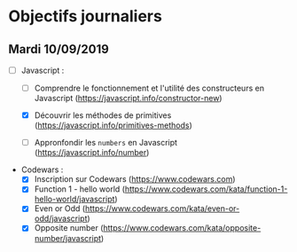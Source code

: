 # Objectifs journaliers

## Mardi 10/09/2019


* [ ] Javascript :
  * [ ] Comprendre le fonctionnement et l'utilité des constructeurs en Javascript (https://javascript.info/constructor-new)
  * [x] Découvrir les méthodes de primitives (https://javascript.info/primitives-methods)
  * [ ] Appronfondir les `numbers` en Javascript (https://javascript.info/number)



* Codewars :
  * [x] Inscription sur Codewars (https://www.codewars.com)
  * [x] Function 1 - hello world (https://www.codewars.com/kata/function-1-hello-world/javascript)
  * [x] Even or Odd (https://www.codewars.com/kata/even-or-odd/javascript)
  * [x] Opposite number (https://www.codewars.com/kata/opposite-number/javascript)
